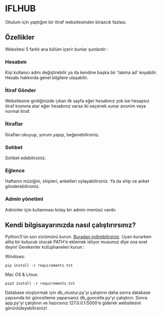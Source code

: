 # IFLHUB 
Okulum için yaptığım bir itiraf websitesinden birazcık fazlası.

## Özellikler 
Websitesi 5 farklı ana bölüm içerir bunlar şunlardır :

### Hesabım
Kişi kullanıcı adını değiştirebilir ya da kendine başka bir 'takma ad' koyabilir. Hesabı hakkında genel bilgilere ulaşabilir.

### İtiraf Gönder 
Websitesine girdiğinizde çıkan ilk sayfa eğer hesabınız yok ise hesapsız itiraf kısmına atar eğer hesabınız varsa iki seçenek sunar anonim veya normal itiraf.

### İtiraflar
İtirafları okuyup, yorum yapıp, beğenebilirsiniz.

### Sohbet
Sohbet edebilirsiniz.

### Eğlence
Haftanın müziğini, shipleri, anketleri oylayabilirsiniz. Ya da ship ve anket gönderebilirsiniz.

### Admin yönetimi
Adminler için kullanması kolay bir admin menüsü vardır.

## Kendi bilgisayarınızda nasıl çalıştırırsınız?
Python3'ün son sürümünü kurun. [Buradan indirebilirsiniz](https://www.python.org/downloads/). Uyarı kurarken altta bir kutucuk olucak PATH'e eklemek istiyor musunuz diye ona evet deyin! 
Gerekenler kütüphaneleri kurun :

Windows:
```
pip install -r requirements.txt
```

Mac OS & Linux:
```
pip3 install -r requirements.txt
```

Database oluşturmak için db_olustur.py'yi çalıştırın daha sonra database yapısında bir güncelleme yaparsanız db_guncelle.py'yi çalıştırın. Sonra app.py'yi çalıştırın ve hazırsınız 127.0.0.1:5000'e giderek websitesini görüntüleyebilirsiniz!

